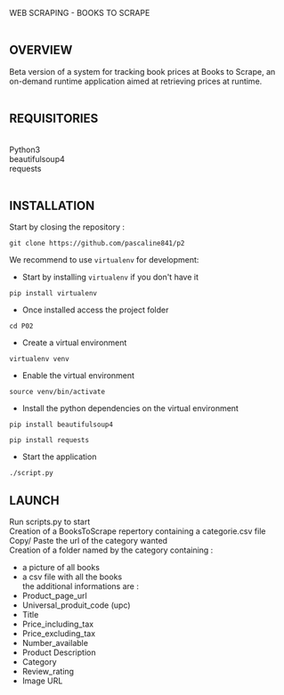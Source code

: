WEB SCRAPING -  BOOKS TO SCRAPE <br>
<br>
## OVERVIEW
Beta version of a system for tracking book prices at Books to Scrape, an on-demand runtime application aimed at retrieving prices at runtime.
<br>
<br>
## REQUISITORIES <br>
<br>
Python3<br>
beautifulsoup4 <br>
requests <br>
<br>

## INSTALLATION 

Start by closing the repository :

```
git clone https://github.com/pascaline841/p2
```

We recommend to use `virtualenv` for development:

- Start by installing `virtualenv` if you don't have it
```
pip install virtualenv
```

- Once installed access the project folder
```
cd P02
```

- Create a virtual environment
```
virtualenv venv
```

- Enable the virtual environment
```
source venv/bin/activate
```

- Install the python dependencies on the virtual environment
```
pip install beautifulsoup4
```
```
pip install requests
```

- Start the application
```
./script.py
```
## LAUNCH 

Run scripts.py to start<br>
Creation of  a BooksToScrape repertory containing a categorie.csv file<br>
Copy/ Paste the url of the category wanted<br>
Creation of a folder named by the category containing :<br>
- a picture of all books 
- a csv file with all the books<br>
the additional informations are :<br>
- Product_page_url<br>
- Universal_produit_code (upc)<br>
- Title<br>
- Price_including_tax <br>
- Price_excluding_tax <br>
- Number_available <br>
- Product Description <br>
- Category <br>
- Review_rating <br>
- Image URL <br>

